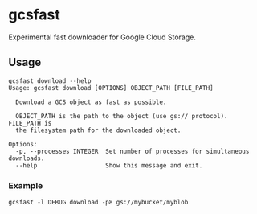 # gcsfast

Experimental fast downloader for Google Cloud Storage.

## Usage

```
gcsfast download --help
Usage: gcsfast download [OPTIONS] OBJECT_PATH [FILE_PATH]

  Download a GCS object as fast as possible.

  OBJECT_PATH is the path to the object (use gs:// protocol). FILE_PATH is
  the filesystem path for the downloaded object.

Options:
  -p, --processes INTEGER  Set number of processes for simultaneous downloads.
  --help                   Show this message and exit.
```

### Example

`gcsfast -l DEBUG download -p8 gs://mybucket/myblob`